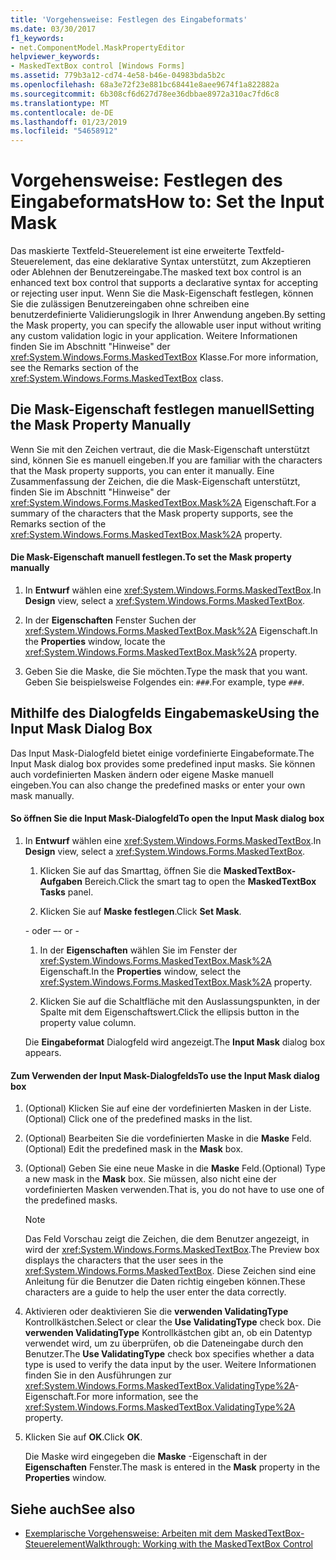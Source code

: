 ```yaml
---
title: 'Vorgehensweise: Festlegen des Eingabeformats'
ms.date: 03/30/2017
f1_keywords:
- net.ComponentModel.MaskPropertyEditor
helpviewer_keywords:
- MaskedTextBox control [Windows Forms]
ms.assetid: 779b3a12-cd74-4e58-b46e-04983bda5b2c
ms.openlocfilehash: 68a3e72f23e881bc68441e8aee9674f1a822882a
ms.sourcegitcommit: 6b308cf6d627d78ee36dbbae8972a310ac7fd6c8
ms.translationtype: MT
ms.contentlocale: de-DE
ms.lasthandoff: 01/23/2019
ms.locfileid: "54658912"
---
```

# <a name="how-to-set-the-input-mask"></a><span data-ttu-id="ccb07-102">Vorgehensweise: Festlegen des Eingabeformats</span><span class="sxs-lookup"><span data-stu-id="ccb07-102">How to: Set the Input Mask</span></span>
<span data-ttu-id="ccb07-103">Das maskierte Textfeld-Steuerelement ist eine erweiterte Textfeld-Steuerelement, das eine deklarative Syntax unterstützt, zum Akzeptieren oder Ablehnen der Benutzereingabe.</span><span class="sxs-lookup"><span data-stu-id="ccb07-103">The masked text box control is an enhanced text box control that supports a declarative syntax for accepting or rejecting user input.</span></span> <span data-ttu-id="ccb07-104">Wenn Sie die Mask-Eigenschaft festlegen, können Sie die zulässigen Benutzereingaben ohne schreiben eine benutzerdefinierte Validierungslogik in Ihrer Anwendung angeben.</span><span class="sxs-lookup"><span data-stu-id="ccb07-104">By setting the Mask property, you can specify the allowable user input without writing any custom validation logic in your application.</span></span> <span data-ttu-id="ccb07-105">Weitere Informationen finden Sie im Abschnitt "Hinweise" der <xref:System.Windows.Forms.MaskedTextBox> Klasse.</span><span class="sxs-lookup"><span data-stu-id="ccb07-105">For more information, see the Remarks section of the <xref:System.Windows.Forms.MaskedTextBox> class.</span></span>  
  
## <a name="setting-the-mask-property-manually"></a><span data-ttu-id="ccb07-106">Die Mask-Eigenschaft festlegen manuell</span><span class="sxs-lookup"><span data-stu-id="ccb07-106">Setting the Mask Property Manually</span></span>  
 <span data-ttu-id="ccb07-107">Wenn Sie mit den Zeichen vertraut, die die Mask-Eigenschaft unterstützt sind, können Sie es manuell eingeben.</span><span class="sxs-lookup"><span data-stu-id="ccb07-107">If you are familiar with the characters that the Mask property supports, you can enter it manually.</span></span> <span data-ttu-id="ccb07-108">Eine Zusammenfassung der Zeichen, die die Mask-Eigenschaft unterstützt, finden Sie im Abschnitt "Hinweise" der <xref:System.Windows.Forms.MaskedTextBox.Mask%2A> Eigenschaft.</span><span class="sxs-lookup"><span data-stu-id="ccb07-108">For a summary of the characters that the Mask property supports, see the Remarks section of the <xref:System.Windows.Forms.MaskedTextBox.Mask%2A> property.</span></span>  
  
#### <a name="to-set-the-mask-property-manually"></a><span data-ttu-id="ccb07-109">Die Mask-Eigenschaft manuell festlegen.</span><span class="sxs-lookup"><span data-stu-id="ccb07-109">To set the Mask property manually</span></span>  
  
1.  <span data-ttu-id="ccb07-110">In **Entwurf** wählen eine <xref:System.Windows.Forms.MaskedTextBox>.</span><span class="sxs-lookup"><span data-stu-id="ccb07-110">In **Design** view, select a <xref:System.Windows.Forms.MaskedTextBox>.</span></span>  
  
2.  <span data-ttu-id="ccb07-111">In der **Eigenschaften** Fenster Suchen der <xref:System.Windows.Forms.MaskedTextBox.Mask%2A> Eigenschaft.</span><span class="sxs-lookup"><span data-stu-id="ccb07-111">In the **Properties** window, locate the <xref:System.Windows.Forms.MaskedTextBox.Mask%2A> property.</span></span>  
  
3.  <span data-ttu-id="ccb07-112">Geben Sie die Maske, die Sie möchten.</span><span class="sxs-lookup"><span data-stu-id="ccb07-112">Type the mask that you want.</span></span> <span data-ttu-id="ccb07-113">Geben Sie beispielsweise Folgendes ein: `###`.</span><span class="sxs-lookup"><span data-stu-id="ccb07-113">For example, type `###`.</span></span>  
  
## <a name="using-the-input-mask-dialog-box"></a><span data-ttu-id="ccb07-114">Mithilfe des Dialogfelds Eingabemaske</span><span class="sxs-lookup"><span data-stu-id="ccb07-114">Using the Input Mask Dialog Box</span></span>  
 <span data-ttu-id="ccb07-115">Das Input Mask-Dialogfeld bietet einige vordefinierte Eingabeformate.</span><span class="sxs-lookup"><span data-stu-id="ccb07-115">The Input Mask dialog box provides some predefined input masks.</span></span> <span data-ttu-id="ccb07-116">Sie können auch vordefinierten Masken ändern oder eigene Maske manuell eingeben.</span><span class="sxs-lookup"><span data-stu-id="ccb07-116">You can also change the predefined masks or enter your own mask manually.</span></span>  
  
#### <a name="to-open-the-input-mask-dialog-box"></a><span data-ttu-id="ccb07-117">So öffnen Sie die Input Mask-Dialogfeld</span><span class="sxs-lookup"><span data-stu-id="ccb07-117">To open the Input Mask dialog box</span></span>  
  
1.  <span data-ttu-id="ccb07-118">In **Entwurf** wählen eine <xref:System.Windows.Forms.MaskedTextBox>.</span><span class="sxs-lookup"><span data-stu-id="ccb07-118">In **Design** view, select a <xref:System.Windows.Forms.MaskedTextBox>.</span></span>  
  
    1.  <span data-ttu-id="ccb07-119">Klicken Sie auf das Smarttag, öffnen Sie die **MaskedTextBox-Aufgaben** Bereich.</span><span class="sxs-lookup"><span data-stu-id="ccb07-119">Click the smart tag to open the **MaskedTextBox Tasks** panel.</span></span>  
  
    2.  <span data-ttu-id="ccb07-120">Klicken Sie auf **Maske festlegen**.</span><span class="sxs-lookup"><span data-stu-id="ccb07-120">Click **Set Mask**.</span></span>  
  
     <span data-ttu-id="ccb07-121">\- oder –</span><span class="sxs-lookup"><span data-stu-id="ccb07-121">\- or -</span></span>  
  
    1.  <span data-ttu-id="ccb07-122">In der **Eigenschaften** wählen Sie im Fenster der <xref:System.Windows.Forms.MaskedTextBox.Mask%2A> Eigenschaft.</span><span class="sxs-lookup"><span data-stu-id="ccb07-122">In the **Properties** window, select the <xref:System.Windows.Forms.MaskedTextBox.Mask%2A> property.</span></span>  
  
    2.  <span data-ttu-id="ccb07-123">Klicken Sie auf die Schaltfläche mit den Auslassungspunkten, in der Spalte mit dem Eigenschaftswert.</span><span class="sxs-lookup"><span data-stu-id="ccb07-123">Click the ellipsis button in the property value column.</span></span>  
  
     <span data-ttu-id="ccb07-124">Die **Eingabeformat** Dialogfeld wird angezeigt.</span><span class="sxs-lookup"><span data-stu-id="ccb07-124">The **Input Mask** dialog box appears.</span></span>  
  
#### <a name="to-use-the-input-mask-dialog-box"></a><span data-ttu-id="ccb07-125">Zum Verwenden der Input Mask-Dialogfelds</span><span class="sxs-lookup"><span data-stu-id="ccb07-125">To use the Input Mask dialog box</span></span>  
  
1.  <span data-ttu-id="ccb07-126">(Optional) Klicken Sie auf eine der vordefinierten Masken in der Liste.</span><span class="sxs-lookup"><span data-stu-id="ccb07-126">(Optional) Click one of the predefined masks in the list.</span></span>  
  
2.  <span data-ttu-id="ccb07-127">(Optional) Bearbeiten Sie die vordefinierten Maske in die **Maske** Feld.</span><span class="sxs-lookup"><span data-stu-id="ccb07-127">(Optional) Edit the predefined mask in the **Mask** box.</span></span>  
  
3.  <span data-ttu-id="ccb07-128">(Optional) Geben Sie eine neue Maske in die **Maske** Feld.</span><span class="sxs-lookup"><span data-stu-id="ccb07-128">(Optional) Type a new mask in the **Mask** box.</span></span> <span data-ttu-id="ccb07-129">Sie müssen, also nicht eine der vordefinierten Masken verwenden.</span><span class="sxs-lookup"><span data-stu-id="ccb07-129">That is, you do not have to use one of the predefined masks.</span></span>  
  
    > [!NOTE]
    >  <span data-ttu-id="ccb07-130">Das Feld Vorschau zeigt die Zeichen, die dem Benutzer angezeigt, in wird der <xref:System.Windows.Forms.MaskedTextBox>.</span><span class="sxs-lookup"><span data-stu-id="ccb07-130">The Preview box displays the characters that the user sees in the <xref:System.Windows.Forms.MaskedTextBox>.</span></span> <span data-ttu-id="ccb07-131">Diese Zeichen sind eine Anleitung für die Benutzer die Daten richtig eingeben können.</span><span class="sxs-lookup"><span data-stu-id="ccb07-131">These characters are a guide to help the user enter the data correctly.</span></span>  
  
4.  <span data-ttu-id="ccb07-132">Aktivieren oder deaktivieren Sie die **verwenden ValidatingType** Kontrollkästchen.</span><span class="sxs-lookup"><span data-stu-id="ccb07-132">Select or clear the **Use ValidatingType** check box.</span></span> <span data-ttu-id="ccb07-133">Die **verwenden ValidatingType** Kontrollkästchen gibt an, ob ein Datentyp verwendet wird, um zu überprüfen, ob die Dateneingabe durch den Benutzer.</span><span class="sxs-lookup"><span data-stu-id="ccb07-133">The **Use ValidatingType** check box specifies whether a data type is used to verify the data input by the user.</span></span> <span data-ttu-id="ccb07-134">Weitere Informationen finden Sie in den Ausführungen zur <xref:System.Windows.Forms.MaskedTextBox.ValidatingType%2A>-Eigenschaft.</span><span class="sxs-lookup"><span data-stu-id="ccb07-134">For more information, see the <xref:System.Windows.Forms.MaskedTextBox.ValidatingType%2A> property.</span></span>  
  
5.  <span data-ttu-id="ccb07-135">Klicken Sie auf **OK**.</span><span class="sxs-lookup"><span data-stu-id="ccb07-135">Click **OK**.</span></span>  
  
     <span data-ttu-id="ccb07-136">Die Maske wird eingegeben die **Maske** -Eigenschaft in der **Eigenschaften** Fenster.</span><span class="sxs-lookup"><span data-stu-id="ccb07-136">The mask is entered in the **Mask** property in the **Properties** window.</span></span>  
  
## <a name="see-also"></a><span data-ttu-id="ccb07-137">Siehe auch</span><span class="sxs-lookup"><span data-stu-id="ccb07-137">See also</span></span>
- [<span data-ttu-id="ccb07-138">Exemplarische Vorgehensweise: Arbeiten mit dem MaskedTextBox-Steuerelement</span><span class="sxs-lookup"><span data-stu-id="ccb07-138">Walkthrough: Working with the MaskedTextBox Control</span></span>](../../../../docs/framework/winforms/controls/walkthrough-working-with-the-maskedtextbox-control.md)
